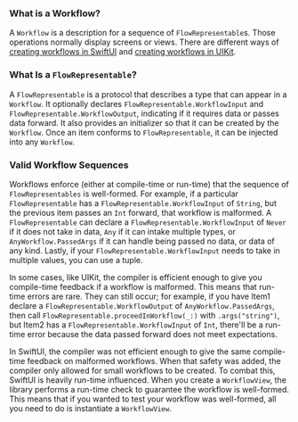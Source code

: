 ### What is a Workflow?
A `Workflow` is a description for a sequence of `FlowRepresentable`s. Those operations normally display screens or views. There are different ways of [creating workflows in SwiftUI](Creating%20Workflows%20in%20SwiftUI.html) and [creating workflows in UIKit](Creating%20Workflows%20in%20UIKit.html). 

### What Is a `FlowRepresentable`?
A `FlowRepresentable` is a protocol that describes a type that can appear in a `Workflow`. It optionally declares `FlowRepresentable.WorkflowInput` and `FlowRepresentable.WorkflowOutput`, indicating if it requires data or passes data forward. It also provides an initializer so that it can be created by the `Workflow`. Once an item conforms to `FlowRepresentable`, it can be injected into any `Workflow`. 

### Valid Workflow Sequences
Workflows enforce (either at compile-time or run-time) that the sequence of `FlowRepresentables` is well-formed. For example, if a particular `FlowRepresentable` has a `FlowRepresentable.WorkflowInput` of `String`, but the previous item passes an `Int` forward, that workflow is malformed. A `FlowRepresentable` can declare a `FlowRepresentable.WorkflowInput` of `Never` if it does not take in data, `Any` if it can intake multiple types, or `AnyWorkflow.PassedArgs` if it can handle being passed no data, or data of any kind. Lastly, if your `FlowRepresentable.WorkflowInput` needs to take in multiple values, you can use a tuple.

In some cases, like UIKit, the compiler is efficient enough to give you compile-time feedback if a workflow is malformed. This means that run-time errors are rare. They can still occur; for example, if you have Item1 declare a `FlowRepresentable.WorkflowOutput` of `AnyWorkflow.PassedArgs`, then call `FlowRepresentable.proceedInWorkflow(_:)` with `.args("string")`, but Item2 has a `FlowRepresentable.WorkflowInput` of `Int`, there'll be a run-time error because the data passed forward does not meet expectations. 

In SwiftUI, the compiler was not efficient enough to give the same compile-time feedback on malformed workflows. When that safety was added, the compiler only allowed for small workflows to be created. To combat this, SwiftUI is heavily run-time influenced. When you create a `WorkflowView`, the library performs a run-time check to guarantee the workflow is well-formed. This means that if you wanted to test your workflow was well-formed, all you need to do is instantiate a `WorkflowView`.
